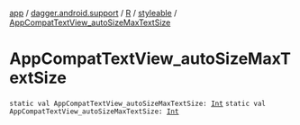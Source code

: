 [app](../../../index.md) / [dagger.android.support](../../index.md) / [R](../index.md) / [styleable](index.md) / [AppCompatTextView_autoSizeMaxTextSize](./-app-compat-text-view_auto-size-max-text-size.md)

# AppCompatTextView_autoSizeMaxTextSize

`static val AppCompatTextView_autoSizeMaxTextSize: `[`Int`](https://kotlinlang.org/api/latest/jvm/stdlib/kotlin/-int/index.html)
`static val AppCompatTextView_autoSizeMaxTextSize: `[`Int`](https://kotlinlang.org/api/latest/jvm/stdlib/kotlin/-int/index.html)